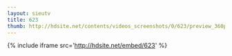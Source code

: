 ```yaml
---
layout: sieutv
title: 623
thumb: http://hdsite.net/contents/videos_screenshots/0/623/preview_360p.mp4.jpg
---
```

{% include iframe src='http://hdsite.net/embed/623' %}
 

